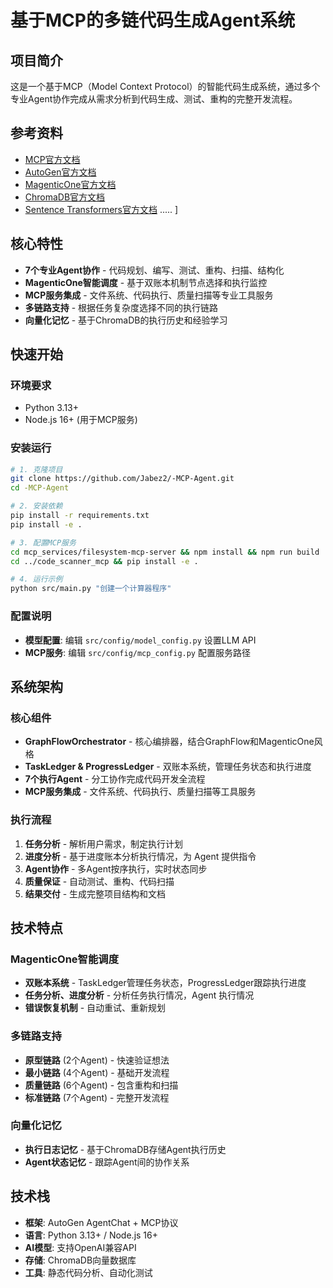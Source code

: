 # 基于MCP的多链代码生成Agent系统

## 项目简介

这是一个基于MCP（Model Context Protocol）的智能代码生成系统，通过多个专业Agent协作完成从需求分析到代码生成、测试、重构的完整开发流程。

## 参考资料
- [MCP官方文档](https://github.com/modelcontextprotocol)
- [AutoGen官方文档](https://microsoft.github.io/autogen/stable/user-guide/agentchat-user-guide/quickstart.html)
- [MagenticOne官方文档](https://microsoft.github.io/autogen/stable/reference/python/autogen_agentchat.teams.html#autogen_agentchat.teams.MagenticOneGroupChate)
- [ChromaDB官方文档](https://microsoft.github.io/autogen/stable/reference/python/autogen_ext.memory.chromadb.html)
- [Sentence Transformers官方文档](https://github.com/UKPLab/sentence-transformers)
.....
]
## 核心特性

- **7个专业Agent协作** - 代码规划、编写、测试、重构、扫描、结构化
- **MagenticOne智能调度** - 基于双账本机制节点选择和执行监控
- **MCP服务集成** - 文件系统、代码执行、质量扫描等专业工具服务
- **多链路支持** - 根据任务复杂度选择不同的执行链路
- **向量化记忆** - 基于ChromaDB的执行历史和经验学习

## 快速开始

### 环境要求
- Python 3.13+
- Node.js 16+ (用于MCP服务)

### 安装运行
```bash
# 1. 克隆项目
git clone https://github.com/Jabez2/-MCP-Agent.git
cd -MCP-Agent

# 2. 安装依赖
pip install -r requirements.txt
pip install -e .

# 3. 配置MCP服务
cd mcp_services/filesystem-mcp-server && npm install && npm run build
cd ../code_scanner_mcp && pip install -e .

# 4. 运行示例
python src/main.py "创建一个计算器程序"
```

### 配置说明
- **模型配置**: 编辑 `src/config/model_config.py` 设置LLM API
- **MCP服务**: 编辑 `src/config/mcp_config.py` 配置服务路径

## 系统架构

### 核心组件
- **GraphFlowOrchestrator** - 核心编排器，结合GraphFlow和MagenticOne风格
- **TaskLedger & ProgressLedger** - 双账本系统，管理任务状态和执行进度
- **7个执行Agent** - 分工协作完成代码开发全流程
- **MCP服务集成** - 文件系统、代码执行、质量扫描等工具服务

### 执行流程
1. **任务分析** - 解析用户需求，制定执行计划
2. **进度分析** - 基于进度账本分析执行情况，为 Agent 提供指令
3. **Agent协作** - 多Agent按序执行，实时状态同步
4. **质量保证** - 自动测试、重构、代码扫描
5. **结果交付** - 生成完整项目结构和文档

## 技术特点

### MagenticOne智能调度
- **双账本系统** - TaskLedger管理任务状态，ProgressLedger跟踪执行进度
- **任务分析、进度分析** - 分析任务执行情况，Agent 执行情况
- **错误恢复机制** - 自动重试、重新规划

### 多链路支持
- **原型链路** (2个Agent) - 快速验证想法
- **最小链路** (4个Agent) - 基础开发流程
- **质量链路** (6个Agent) - 包含重构和扫描
- **标准链路** (7个Agent) - 完整开发流程

### 向量化记忆
- **执行日志记忆** - 基于ChromaDB存储Agent执行历史
- **Agent状态记忆** - 跟踪Agent间的协作关系

## 技术栈

- **框架**: AutoGen AgentChat + MCP协议
- **语言**: Python 3.13+ / Node.js 16+
- **AI模型**: 支持OpenAI兼容API
- **存储**: ChromaDB向量数据库
- **工具**: 静态代码分析、自动化测试


